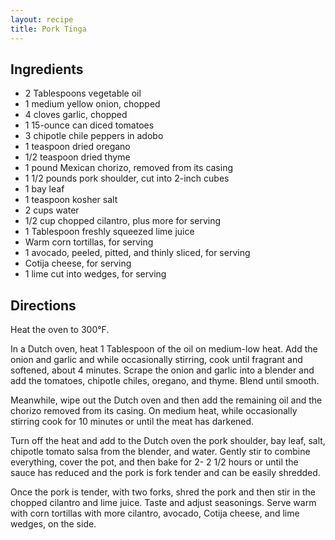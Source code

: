```yaml
---
layout: recipe
title: Pork Tinga
---
```


## Ingredients

* 2 Tablespoons vegetable oil
* 1 medium yellow onion, chopped
* 4 cloves garlic, chopped
* 1 15-ounce can diced tomatoes
* 3 chipotle chile peppers in adobo
* 1 teaspoon dried oregano
* 1/2 teaspoon dried thyme
* 1 pound Mexican chorizo, removed from its casing
* 1 1/2 pounds pork shoulder, cut into 2-inch cubes
* 1 bay leaf
* 1 teaspoon kosher salt
* 2 cups water
* 1/2 cup chopped cilantro, plus more for serving
* 1 Tablespoon freshly squeezed lime juice
* Warm corn tortillas, for serving
* 1 avocado, peeled, pitted, and thinly sliced, for serving
* Cotija cheese, for serving
* 1 lime cut into wedges, for serving

## Directions

Heat the oven to 300°F.

In a Dutch oven, heat 1 Tablespoon of the oil on medium-low heat. Add
the onion and garlic and while occasionally stirring, cook until
fragrant and softened, about 4 minutes. Scrape the onion and garlic into
a blender and add the tomatoes, chipotle chiles, oregano, and thyme.
Blend until smooth.

Meanwhile, wipe out the Dutch oven and then add the remaining oil and
the chorizo removed from its casing. On medium heat, while occasionally
stirring cook for 10 minutes or until the meat has darkened.

Turn off the heat and add to the Dutch oven the pork shoulder, bay leaf,
salt, chipotle tomato salsa from the blender, and water. Gently stir to
combine everything, cover the pot, and then bake for 2- 2 1/2 hours or
until the sauce has reduced and the pork is fork tender and can be
easily shredded.

Once the pork is tender, with two forks, shred the pork and then stir in
the chopped cilantro and lime juice. Taste and adjust seasonings. Serve
warm with corn tortillas with more cilantro, avocado, Cotija cheese, and
lime wedges, on the side.
